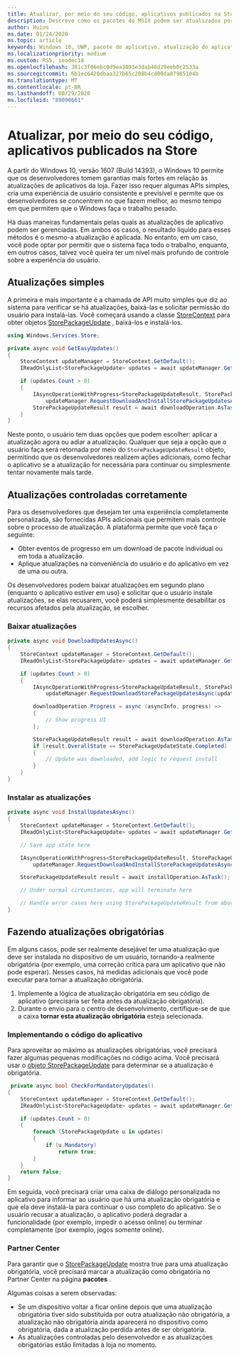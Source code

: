 ```yaml
---
title: Atualizar, por meio do seu código, aplicativos publicados na Store
description: Descreve como os pacotes do MSIX podem ser atualizados por desenvolvedores no código.
author: Huios
ms.date: 01/24/2020
ms.topic: article
keywords: Windows 10, UWP, pacote do aplicativo, atualização do aplicativo, MSIX, appx
ms.localizationpriority: medium
ms.custom: RS5, seodec18
ms.openlocfilehash: 381c3f06ebc0d9ea3093e3dab48d29eeb0c2533a
ms.sourcegitcommit: 6b1ec6420dbaa327b65c208b4cd00da87985104b
ms.translationtype: MT
ms.contentlocale: pt-BR
ms.lasthandoff: 08/29/2020
ms.locfileid: "89090661"
---
```

# <a name="update-store-published-apps-from-your-code"></a>Atualizar, por meio do seu código, aplicativos publicados na Store

A partir do Windows 10, versão 1607 (Build 14393), o Windows 10 permite que os desenvolvedores tomem garantias mais fortes em relação às atualizações de aplicativos da loja. Fazer isso requer algumas APIs simples, cria uma experiência de usuário consistente e previsível e permite que os desenvolvedores se concentrem no que fazem melhor, ao mesmo tempo em que permitem que o Windows faça o trabalho pesado.

Há duas maneiras fundamentais pelas quais as atualizações de aplicativo podem ser gerenciadas. Em ambos os casos, o resultado líquido para esses métodos é o mesmo-a atualização é aplicada. No entanto, em um caso, você pode optar por permitir que o sistema faça todo o trabalho, enquanto, em outros casos, talvez você queira ter um nível mais profundo de controle sobre a experiência do usuário.

## <a name="simple-updates"></a>Atualizações simples

A primeira e mais importante é a chamada de API muito simples que diz ao sistema para verificar se há atualizações, baixá-las e solicitar permissão do usuário para instalá-las. Você começará usando a classe [StoreContext](/uwp/api/Windows.Services.Store.StoreContext) para obter objetos [StorePackageUpdate](/uwp/api/Windows.Services.Store.StorePackageUpdate) , baixá-los e instalá-los.

```csharp
using Windows.Services.Store;

private async void GetEasyUpdates()
{
    StoreContext updateManager = StoreContext.GetDefault();
    IReadOnlyList<StorePackageUpdate> updates = await updateManager.GetAppAndOptionalStorePackageUpdatesAsync();

    if (updates.Count > 0)
    {
        IAsyncOperationWithProgress<StorePackageUpdateResult, StorePackageUpdateStatus> downloadOperation = 
            updateManager.RequestDownloadAndInstallStorePackageUpdatesAsync(updates);
        StorePackageUpdateResult result = await downloadOperation.AsTask();
    }
}
```

Neste ponto, o usuário tem duas opções que podem escolher: aplicar a atualização agora ou adiar a atualização. Qualquer que seja a opção que o usuário faça será retornada por meio do `StorePackageUpdateResult` objeto, permitindo que os desenvolvedores realizem ações adicionais, como fechar o aplicativo se a atualização for necessária para continuar ou simplesmente tentar novamente mais tarde.

## <a name="fine-controlled-updates"></a>Atualizações controladas corretamente

Para os desenvolvedores que desejam ter uma experiência completamente personalizada, são fornecidas APIs adicionais que permitem mais controle sobre o processo de atualização. A plataforma permite que você faça o seguinte:

* Obter eventos de progresso em um download de pacote individual ou em toda a atualização.
* Aplique atualizações na conveniência do usuário e do aplicativo em vez de uma ou outra.

Os desenvolvedores podem baixar atualizações em segundo plano (enquanto o aplicativo estiver em uso) e solicitar que o usuário instale atualizações, se elas recusarem, você poderá simplesmente desabilitar os recursos afetados pela atualização, se escolher.

### <a name="download-updates"></a>Baixar atualizações

```csharp
private async void DownloadUpdatesAsync()
{
    StoreContext updateManager = StoreContext.GetDefault();
    IReadOnlyList<StorePackageUpdate> updates = await updateManager.GetAppAndOptionalStorePackageUpdatesAsync();

    if (updates.Count > 0)
    {
        IAsyncOperationWithProgress<StorePackageUpdateResult, StorePackageUpdateStatus> downloadOperation =
            updateManager.RequestDownloadStorePackageUpdatesAsync(updates);

        downloadOperation.Progress = async (asyncInfo, progress) =>
        {
            // Show progress UI
        };

        StorePackageUpdateResult result = await downloadOperation.AsTask();
        if (result.OverallState == StorePackageUpdateState.Completed)
        {
            // Update was downloaded, add logic to request install
        }
    }
}
```

### <a name="install-updates"></a>Instalar as atualizações

```csharp
private async void InstallUpdatesAsync()
{
    StoreContext updateManager = StoreContext.GetDefault();
    IReadOnlyList<StorePackageUpdate> updates = await updateManager.GetAppAndOptionalStorePackageUpdatesAsync();    

    // Save app state here

    IAsyncOperationWithProgress<StorePackageUpdateResult, StorePackageUpdateStatus> installOperation =
        updateManager.RequestDownloadAndInstallStorePackageUpdatesAsync(updates);

    StorePackageUpdateResult result = await installOperation.AsTask();

    // Under normal circumstances, app will terminate here

    // Handle error cases here using StorePackageUpdateResult from above
}
```

## <a name="making-updates-mandatory"></a>Fazendo atualizações obrigatórias

Em alguns casos, pode ser realmente desejável ter uma atualização que deve ser instalada no dispositivo de um usuário, tornando-a realmente obrigatória (por exemplo, uma correção crítica para um aplicativo que não pode esperar). Nesses casos, há medidas adicionais que você pode executar para tornar a atualização obrigatória.

1. Implemente a lógica de atualização obrigatória em seu código de aplicativo (precisaria ser feita antes da atualização obrigatória).
2. Durante o envio para o centro de desenvolvimento, certifique-se de que a caixa **tornar esta atualização obrigatória** esteja selecionada.

### <a name="implementing-app-code"></a>Implementando o código do aplicativo

Para aproveitar ao máximo as atualizações obrigatórias, você precisará fazer algumas pequenas modificações no código acima. Você precisará usar o [objeto StorePackageUpdate](/uwp/api/Windows.Services.Store.StorePackageUpdate) para determinar se a atualização é obrigatória.

```csharp
 private async bool CheckForMandatoryUpdates()
{
    StoreContext updateManager = StoreContext.GetDefault();
    IReadOnlyList<StorePackageUpdate> updates = await updateManager.GetAppAndOptionalStorePackageUpdatesAsync();

    if (updates.Count > 0)
    {
        foreach (StorePackageUpdate u in updates)
        {
            if (u.Mandatory)
                return true;
        }
    }
    return false;
}
```

Em seguida, você precisará criar uma caixa de diálogo personalizada no aplicativo para informar ao usuário que há uma atualização obrigatória e que ela deve instalá-la para continuar o uso completo do aplicativo. Se o usuário recusar a atualização, o aplicativo poderá degradar a funcionalidade (por exemplo, impedir o acesso online) ou terminar completamente (por exemplo, jogos somente online).

### <a name="partner-center"></a>Partner Center

Para garantir que o [StorePackageUpdate](/uwp/api/Windows.Services.Store.StorePackageUpdate) mostra true para uma atualização obrigatória, você precisará marcar a atualização como obrigatória no Partner Center na página **pacotes** .

Algumas coisas a serem observadas:

* Se um dispositivo voltar a ficar online depois que uma atualização obrigatória tiver sido substituída por outra atualização não obrigatória, a atualização não obrigatória ainda aparecerá no dispositivo como obrigatória, dada a atualização perdida antes de ser obrigatória.
* As atualizações controladas pelo desenvolvedor e as atualizações obrigatórias estão limitadas à loja no momento.